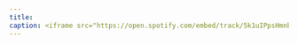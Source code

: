 ```yaml
---
title: 
caption: <iframe src="https://open.spotify.com/embed/track/5k1uIPpsHmnbWFr4nbpdYb" width="100%" height="80" frameBorder="0" allowtransparency="true" allow="encrypted-media"></iframe>
---
```

